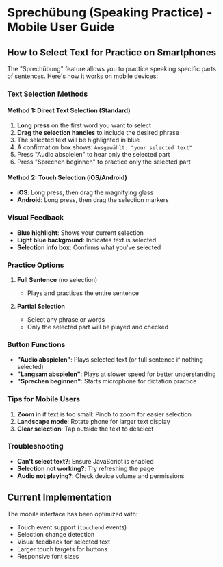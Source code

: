# Sprechübung (Speaking Practice) - Mobile User Guide

## How to Select Text for Practice on Smartphones

The "Sprechübung" feature allows you to practice speaking specific parts of sentences. Here's how it works on mobile devices:

### Text Selection Methods

#### Method 1: Direct Text Selection (Standard)
1. **Long press** on the first word you want to select
2. **Drag the selection handles** to include the desired phrase
3. The selected text will be highlighted in blue
4. A confirmation box shows: `Ausgewählt: "your selected text"`
5. Press "Audio abspielen" to hear only the selected part
6. Press "Sprechen beginnen" to practice only the selected part

#### Method 2: Touch Selection (iOS/Android)
- **iOS**: Long press, then drag the magnifying glass
- **Android**: Long press, then drag the selection markers

### Visual Feedback
- **Blue highlight**: Shows your current selection
- **Light blue background**: Indicates text is selected
- **Selection info box**: Confirms what you've selected

### Practice Options

1. **Full Sentence** (no selection)
   - Plays and practices the entire sentence
   
2. **Partial Selection**
   - Select any phrase or words
   - Only the selected part will be played and checked

### Button Functions
- **"Audio abspielen"**: Plays selected text (or full sentence if nothing selected)
- **"Langsam abspielen"**: Plays at slower speed for better understanding
- **"Sprechen beginnen"**: Starts microphone for dictation practice

### Tips for Mobile Users
1. **Zoom in** if text is too small: Pinch to zoom for easier selection
2. **Landscape mode**: Rotate phone for larger text display
3. **Clear selection**: Tap outside the text to deselect

### Troubleshooting
- **Can't select text?**: Ensure JavaScript is enabled
- **Selection not working?**: Try refreshing the page
- **Audio not playing?**: Check device volume and permissions

## Current Implementation

The mobile interface has been optimized with:
- Touch event support (`touchend` events)
- Selection change detection
- Visual feedback for selected text
- Larger touch targets for buttons
- Responsive font sizes